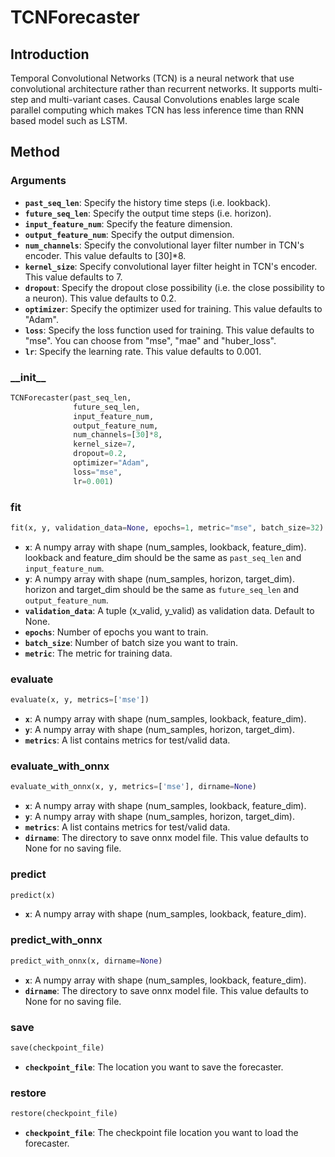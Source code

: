 # TCNForecaster

## Introduction

Temporal Convolutional Networks (TCN) is a neural network that use convolutional architecture rather than recurrent networks. It supports multi-step and multi-variant cases. Causal Convolutions enables large scale parallel computing which makes TCN has less inference time than RNN based model such as LSTM.

## Method

### Arguments

- **`past_seq_len`**: Specify the history time steps (i.e. lookback).
- **`future_seq_len`**: Specify the output time steps (i.e. horizon).
- **`input_feature_num`**: Specify the feature dimension.
- **`output_feature_num`**: Specify the output dimension.
- **`num_channels`**: Specify the convolutional layer filter number in TCN's encoder. This value defaults to \[30\]*8.
- **`kernel_size`**: Specify convolutional layer filter height in TCN's encoder. This value defaults to 7.
- **`dropout`**: Specify the dropout close possibility (i.e. the close possibility to a neuron). This value defaults to 0.2.
- **`optimizer`**: Specify the optimizer used for training. This value defaults to "Adam".
- **`loss`**: Specify the loss function used for training. This value defaults to "mse". You can choose from "mse", "mae" and "huber_loss".
- **`lr`**: Specify the learning rate. This value defaults to 0.001.

### \_\_init\_\_

```python
TCNForecaster(past_seq_len,
              future_seq_len,
              input_feature_num,
              output_feature_num,
              num_channels=[30]*8,
              kernel_size=7,
              dropout=0.2,
              optimizer="Adam",
              loss="mse",
              lr=0.001)
```

### fit

```python
fit(x, y, validation_data=None, epochs=1, metric="mse", batch_size=32)
```

- **`x`**: A numpy array with shape (num_samples, lookback, feature_dim). lookback and feature_dim should be the same as `past_seq_len` and `input_feature_num`.
- **`y`**: A numpy array with shape (num_samples, horizon, target_dim). horizon and target_dim should be the same as `future_seq_len` and `output_feature_num`.
- **`validation_data`**: A tuple (x_valid, y_valid) as validation data. Default to None.
- **`epochs`**: Number of epochs you want to train.
- **`batch_size`**: Number of batch size you want to train.
- **`metric`**: The metric for training data.

### evaluate

```python
evaluate(x, y, metrics=['mse'])
```

- **`x`**: A numpy array with shape (num_samples, lookback, feature_dim).
- **`y`**: A numpy array with shape (num_samples, horizon, target_dim).
- **`metrics`**: A list contains metrics for test/valid data.

### evaluate_with_onnx

```python
evaluate_with_onnx(x, y, metrics=['mse'], dirname=None)
```

- **`x`**: A numpy array with shape (num_samples, lookback, feature_dim).
- **`y`**: A numpy array with shape (num_samples, horizon, target_dim).
- **`metrics`**: A list contains metrics for test/valid data.
- **`dirname`**: The directory to save onnx model file. This value defaults to None for no saving file.

### predict

```python
predict(x)
```

- **`x`**: A numpy array with shape (num_samples, lookback, feature_dim).

### predict_with_onnx

```python
predict_with_onnx(x, dirname=None)
```

- **`x`**: A numpy array with shape (num_samples, lookback, feature_dim).
- **`dirname`**: The directory to save onnx model file. This value defaults to None for no saving file.

### save

```python
save(checkpoint_file)
```

- **`checkpoint_file`**: The location you want to save the forecaster.

### restore

```python
restore(checkpoint_file)
```

- **`checkpoint_file`**: The checkpoint file location you want to load the forecaster.